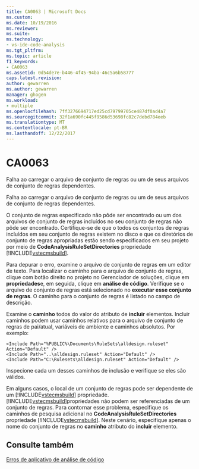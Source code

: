 ```yaml
---
title: CA0063 | Microsoft Docs
ms.custom: 
ms.date: 10/19/2016
ms.reviewer: 
ms.suite: 
ms.technology:
- vs-ide-code-analysis
ms.tgt_pltfrm: 
ms.topic: article
f1_keywords:
- CA0063
ms.assetid: 0d54de7e-b446-4f45-94ba-46c5a6b58777
caps.latest.revision: 
author: gewarren
ms.author: gewarren
manager: ghogen
ms.workload:
- multiple
ms.openlocfilehash: 7ff3276694717ed25cd79799705ce487df0ad4a7
ms.sourcegitcommit: 32f1a690fc445f9586d53698fc82c7debd784eeb
ms.translationtype: MT
ms.contentlocale: pt-BR
ms.lasthandoff: 12/22/2017
---
```

# <a name="ca0063"></a>CA0063
Falha ao carregar o arquivo de conjunto de regras ou um de seus arquivos de conjunto de regras dependentes.  
  
 Falha ao carregar o arquivo de conjunto de regras ou um de seus arquivos de conjunto de regras dependentes.  
  
 O conjunto de regras especificado não pôde ser encontrado ou um dos arquivos de conjunto de regras incluídos no seu conjunto de regras não pôde ser encontrado. Certifique-se de que o todos os conjuntos de regras incluídos em seu conjunto de regras existem no disco e que os diretórios de conjunto de regras apropriadas estão sendo especificados em seu projeto por meio de **CodeAnalysisRuleSetDirectories** propriedade [!INCLUDE[vstecmsbuild](../extensibility/internals/includes/vstecmsbuild_md.md)].  
  
 Para depurar o erro, examine o arquivo de conjunto de regras em um editor de texto. Para localizar o caminho para o arquivo de conjunto de regras, clique com botão direito no projeto no Gerenciador de soluções, clique em **propriedades**e, em seguida, clique em **análise de código**. Verifique se o arquivo de conjunto de regras está selecionado no **executar esse conjunto de regras**. O caminho para o conjunto de regras é listado no campo de descrição.  
  
 Examine o **caminho** todos do valor do atributo de **incluir** elementos. Incluir caminhos podem usar caminhos relativos para o arquivo de conjunto de regras de pai/atual, variáveis de ambiente e caminhos absolutos. Por exemplo:  
  
```  
<Include Path="%PUBLIC%\Documents\RuleSets\alldesign.ruleset" Action="Default" />  
<Include Path="..\alldesign.ruleset" Action="Default" />  
<Include Path="C:\Rulesets\alldesign.ruleset" Action="Default" />  
```  
  
 Inspecione cada um desses caminhos de inclusão e verifique se eles são válidos.  
  
 Em alguns casos, o local de um conjunto de regras pode ser dependente de um [!INCLUDE[vstecmsbuild](../extensibility/internals/includes/vstecmsbuild_md.md)] propriedade. [!INCLUDE[vstecmsbuild](../extensibility/internals/includes/vstecmsbuild_md.md)]propriedades não podem ser referenciadas de um conjunto de regras. Para contornar esse problema, especifique os caminhos de pesquisa adicional no **CodeAnalysisRuleSetDirectories** propriedade [!INCLUDE[vstecmsbuild](../extensibility/internals/includes/vstecmsbuild_md.md)]. Neste cenário, especifique apenas o nome do conjunto de regras no **caminho** atributo do **incluir** elemento.  
  
## <a name="see-also"></a>Consulte também  
 [Erros de aplicativo de análise de código](../code-quality/code-analysis-application-errors.md)   
